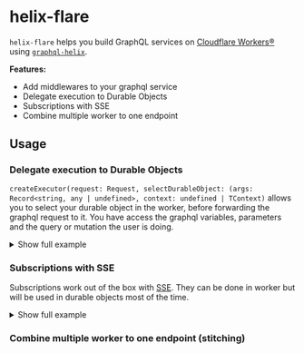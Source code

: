 # helix-flare

`helix-flare` helps you build GraphQL services on [Cloudflare Workers®](https://workers.cloudflare.com/) using [`graphql-helix`](https://github.com/contrawork/graphql-helix).

**Features:**

- Add middlewares to your graphql service
- Delegate execution to Durable Objects
- Subscriptions with SSE
- Combine multiple worker to one endpoint

## Usage

### Delegate execution to Durable Objects

`createExecutor(request: Request, selectDurableObject: (args: Record<string, any | undefined>, context: undefined | TContext)` allows you to select your durable object in the worker, before forwarding the graphql request to it. You have access the graphql variables, parameters and the query or mutation the user is doing.

<details>

<summary>Show full example</summary>

```ts
// worker.ts
import { makeExecutableSchema } from '@graphql-tools/schema'
import { wrapSchema } from '@graphql-tools/wrap'
import helixFlare, { createExecutor } from 'helix-flare'

const typeDefs = /* GraphQL */ `
  type Post {
    id: Int!
    title: String
    votes: Int
  }

  type Mutation {
    upvotePost(postId: Int!): Post
  }
`
export default {
  async fetch(request: Request, env: Env) {
    const schema = wrapSchema({
      schema: makeExecutableSchema({ typeDefs }),
      executor: createExecutor(request, async (args, context) => {
        if (!args.postId) {
          throw new Error('No postId argument found')
        }

        const doId = env.PostDurableObject.idFromString(args.postId)
        return env.PostDurableObject.get(doId)
      }),
    })

    return helixFlare(request, schema)
  },
}
```

</details>

### Subscriptions with SSE

Subscriptions work out of the box with [SSE](https://developer.mozilla.org/en-US/docs/Web/API/Server-sent_events/Using_server-sent_events). They can be done in worker but will be used in durable objects most of the time.

<details>

<summary>Show full example</summary>

```ts
// typedefs.ts
const typeDefs = /* GraphQL */ `
  type Post {
    id: Int!
    votes: Int
  }

  type Subscription {
    """
    Returns the positions for given live Id
    """
    subscribePostVotes(postId: Int!): Int!
  }

  type Mutation {
    upvotePost(postId: Int!): Post
  }
`
export default typeDefs
```

```ts
// worker.ts
import { makeExecutableSchema } from '@graphql-tools/schema'
import { wrapSchema } from '@graphql-tools/wrap'
import helixFlare, { createExecutor } from 'helix-flare'
import typeDefs from './typedefs'

export { Post } from './Post'

export default {
  async fetch(request: Request, env: Env) {
    const schema = wrapSchema({
      schema: makeExecutableSchema({ typeDefs }),
      executor: createExecutor(request, async (args, context) => {
        if (!args.postId) {
          throw new Error('No postId argument found')
        }

        const doId = env.PostDurableObject.idFromString(args.postId)
        return env.PostDurableObject.get(doId)
      }),
    })

    return helixFlare(request, schema)
  },
}
```

```ts
// post.ts
import { makeExecutableSchema } from '@graphql-tools/schema'
import { wrapSchema } from '@graphql-tools/wrap'
import helixFlare, { createExecutor } from 'helix-flare'
import typeDefs from './typedefs'
import { BehaviorSubject } from 'rxjs'

export class Post implements DurableObject {
  private likes?: BehaviorSubject<number>

  constructor(state: DurableObjectState, env: Env) {
    this.likes = new BehaviorSubject(0)
  }

  async fetch() {
    const resolvers = {
      Mutation: {
        upvotePost: () => {
          // increase likes by one
          this.likes.next(this.likes.value() + 1)
          return {
            likes: this.likes.value(),
            id: this.state.id,
          }
        },
      },
      Subscription: {
        subscribePostVotes: {
          subscribe: () => observableToAsyncIterable(this.likes),
        },
      },
    }

    const schema = makeExecutableSchema({
      resolvers,
      typeDefs,
    })

    return helixflare(request, schema)
  }
}
```

</details>

### Combine multiple worker to one endpoint (stitching)
